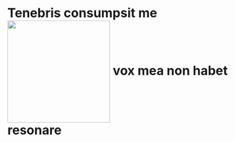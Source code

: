  # Tenebris consumpsit me <img align='center' src="https://pa1.narvii.com/6712/d00a2f7d2506eebf554b0ff77a3c79cf61024217_hq.gif" width="230"> vox mea non habet resonare






